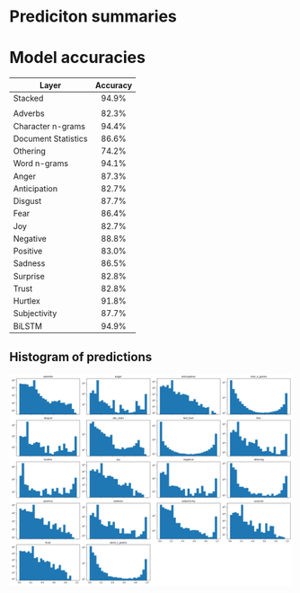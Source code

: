 # Prediciton summaries

# Model accuracies

| Layer               | Accuracy   |
| ------------------- | :---------:|
| Stacked             | 94.9%      |
|                     |            |
| Adverbs             | 82.3%      |
| Character n-grams   | 94.4%      |
| Document Statistics | 86.6%      |
| Othering            | 74.2%      |
| Word n-grams        | 94.1%      |
| Anger               | 87.3%      |
| Anticipation        | 82.7%      |
| Disgust             | 87.7%      |
| Fear                | 86.4%      |
| Joy                 | 82.7%      |
| Negative            | 88.8%      |
| Positive            | 83.0%      |
| Sadness             | 86.5%      |
| Surprise            | 82.8%      |
| Trust               | 82.8%      |
| Hurtlex             | 91.8%      |
| Subjectivity        | 87.7%      |
| BiLSTM              | 94.9%      |

## Histogram of predictions
![alt text](analysis/prediction_hist.png)  


